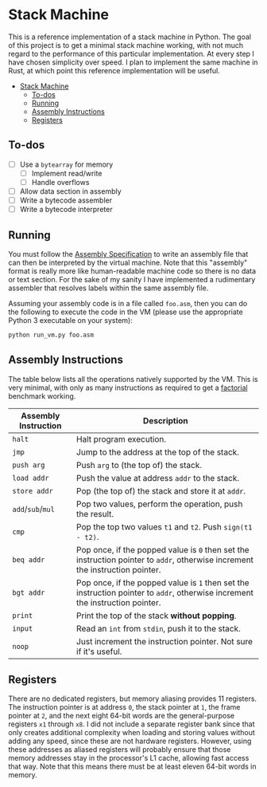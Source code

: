 # Stack Machine

This is a reference implementation of a stack machine in Python. The goal of
this project is to get a minimal stack machine working, with not much regard
to the performance of this particular implementation. At every step I have
chosen simplicity over speed. I plan to implement the same machine in Rust,
at which point this reference implementation will be useful.

- [Stack Machine](#stack-machine)
  - [To-dos](#to-dos)
  - [Running](#running)
  - [Assembly Instructions](#assembly-instructions)
  - [Registers](#registers)

## To-dos

- [ ] Use a `bytearray` for memory
  - [ ] Implement read/write
  - [ ] Handle overflows
- [ ] Allow data section in assembly
- [ ] Write a bytecode assembler
- [ ] Write a bytecode interpreter
## Running

You must follow the [Assembly Specification](#assembly-specification) to
write an assembly file that can then be interpreted by the virtual machine.
Note that this "assembly" format is really more like human-readable machine
code so there is no data or text section. For the sake of my sanity I have
implemented a rudimentary assembler that resolves labels within the same
assembly file.

Assuming your assembly code is in a file called `foo.asm`, then you can do the
following to execute the code in the VM (please use the appropriate Python 3
executable on your system):
```bash
python run_vm.py foo.asm
```

## Assembly Instructions

The table below lists all the operations natively supported by the VM. This is
very minimal, with only as many instructions as required to get a
[factorial](factorial.asm) benchmark working.

| Assembly Instruction | Description                                                                                                                   |
| -------------------- | ----------------------------------------------------------------------------------------------------------------------------- |
| `halt`               | Halt program execution.                                                                                                       |
| `jmp`                | Jump to the address at the top of the stack.                                                                                  |
| `push arg`           | Push `arg` to (the top of) the stack.                                                                                         |
| `load addr`          | Push the value at address `addr` to the stack.                                                                                |
| `store addr`         | Pop (the top of) the stack and store it at `addr`.                                                                            |
| `add`/`sub`/`mul`    | Pop two values, perform the operation, push the result.                                                                       |
| `cmp`                | Pop the top two values `t1` and `t2`. Push `sign(t1 - t2)`.                                                                   |
| `beq addr`           | Pop once, if the popped value is `0` then set the instruction pointer to `addr`, otherwise increment the instruction pointer. |
| `bgt addr`           | Pop once, if the popped value is `1` then set the instruction pointer to `addr`, otherwise increment the instruction pointer. |
| `print`              | Print the top of the stack **without popping**.                                                                               |
| `input`              | Read an `int` from `stdin`, push it to the stack.                                                                             |
| `noop`               | Just increment the instruction pointer. Not sure if it's useful.                                                              |


## Registers

There are no dedicated registers, but memory aliasing provides 11 registers.
The instruction pointer is at address `0`, the stack pointer at `1`, the
frame pointer at `2`, and the next eight 64-bit words are the general-purpose
registers `x1` through `x8`. I did not include a separate register bank since
that only creates additional complexity when loading and storing values without
adding any speed, since these are not hardware registers. However, using these
addresses as aliased registers will probably ensure that those memory addresses
stay in the processor's L1 cache, allowing fast access that way. Note that this
means there must be at least eleven 64-bit words in memory.
